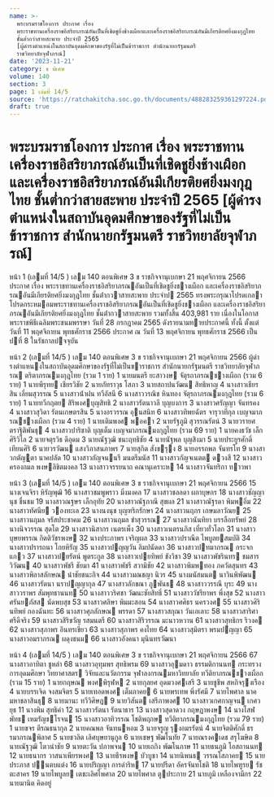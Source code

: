 ```yaml
---
name: >-
  พระบรมราชโองการ ประกาศ เรื่อง
  พระราชทานเครื่องราชอิสริยาภรณ์อันเป็นที่เชิดชูยิ่งช้างเผือกและเครื่องราชอิสริยาภรณ์อันมีเกียรติยศยิ่งมงกุฎไทย
  ชั้นต่ำกว่าสายสะพาย ประจำปี 2565
  [ผู้ดำรงตำแหน่งในสถาบันอุดมศึกษาของรัฐที่ไม่เป็นข้าราชการ สำนักนายกรัฐมนตรี
  ราชวิทยาลัยจุฬาภรณ์]
date: '2023-11-21'
category: ข พิเศษ
volume: 140
section: 3
page: 1 เล่มที่ 14/5
source: 'https://ratchakitcha.soc.go.th/documents/488283259361297224.pdf'
draft: true
---
```


# พระบรมราชโองการ ประกาศ เรื่อง พระราชทานเครื่องราชอิสริยาภรณ์อันเป็นที่เชิดชูยิ่งช้างเผือกและเครื่องราชอิสริยาภรณ์อันมีเกียรติยศยิ่งมงกุฎไทย ชั้นต่ำกว่าสายสะพาย ประจำปี 2565 [ผู้ดำรงตำแหน่งในสถาบันอุดมศึกษาของรัฐที่ไม่เป็นข้าราชการ สำนักนายกรัฐมนตรี ราชวิทยาลัยจุฬาภรณ์]

หน้า 1 (เลมที่ 14/5 ) เลม 140 ตอนพิเศษ 3 ข ราชกิจจานุเบกษา 21 พฤศจิกายน 2566 ประกาศ เรื่อง พระราชทานเครื่องราชอิสริยาภรณอันเป็นที่เชิดชูยิ่งชางเผือก และเครื่องราชอิสริยาภรณอันมีเกียรติยศยิ่งมงกุฎไทย ชั้นต่ํากวาสายสะพาย ประจําป 2565 ทรงพระกรุณาโปรดเกลาโปรดกระหมอมพระราชทานเครื่องราชอิสริยาภรณอันเป็นที่เชิดชูยิ่งชางเผือก และเครื่องราชอิสริยาภรณอันมีเกียรติยศยิ่งมงกุฎไทย ชั้นต่ํากวาสายสะพาย รวมทั้งสิ้น 403,981 ราย เนื่องในโอกาสพระราชพิธีเฉลิมพระชนมพรรษา วันที่ 28 กรกฎาคม 2565 ดังรายนามทายประกาศนี้ ทั้งนี้ ตั้งแต่วันที่ 11 พฤศจิกายน พุทธศักราช 2566 ประกาศ ณ วันที่ 13 พฤศจิกายน พุทธศักราช 2566 เป็นปที่ 8 ในรัชกาลปจจุบัน

หน้า 2 (เลมที่ 14/5 ) เลม 140 ตอนพิเศษ 3 ข ราชกิจจานุเบกษา 21 พฤศจิกายน 2566 ผู้ดํารงตําแหนงในสถาบันอุดมศึกษาของรัฐที่ไม่เป็นขาราชการ สํานักนายกรัฐมนตรี ราชวิทยาลัยจุฬาภรณ ตริตาภรณมงกุฎไทย (รวม 1 ราย) 1 นายมนตรี ยะสาวงษ จัตุรถาภรณชางเผือก (รวม 6 ราย) 1 นายพีรุทย เชียรวิชัย 2 นายภัทราวุธ โสภา 3 นายสถาปนวัฒน สิทธิหาญ 4 นางสาวเธียรสิน เลี่ยมสุวรรณ 5 นางสาวน้ําฝน ทวีอัสนี 6 นางสาววรณิช หินทอง จัตุรถาภรณมงกุฎไทย (รวม 6 ราย) 1 นายทวีกฤตย สิริพงศบุญสิทธิ 2 นางสาวรัตนาวลี บุญบงการ 3 นางสาวศรัญญา จันทรคง 4 นางสาวสุวิดา รัตนเกษตรสิน 5 นางอรวรรณ อุนสนิท 6 นางสาวทิพยฉัตร จารุวาทีกุล เบญจมาภรณชางเผือก (รวม 4 ราย) 1 นายเติมพงศ พอคา 2 นายรัฐภูมิ สุวรรณรัตน์ 3 นายวรายศ ตราฐิติพันธุ 4 นางสาวปาริชาติ บุญเต็ม เบญจมาภรณมงกุฎไทย (รวม 69 ราย) 1 นายคงธวัช เล็กศิริวิไล 2 นายจตุรวิธ ดีอุดม 3 นายณัฐวุฒิ ชนะฤทธิชัย 4 นายนัฐพล บุญสิงมา 5 นายประยูรศักดิ์ เทียนศิริ 6 นายวรวัฒน แสงวิภาสนภาพร 7 นายสุกิต สังขรุง 8 นายอรรถพล จันทรโท 9 นางสาวกตัญุตา นาคปลัด 10 นางสาวกัญจนนรี มนตรีมนัส 11 นางสาวกัญจเนตต ดวงสี 12 นางสาวครองกมล พงษลิขิตมงคล 13 นางสาวจรรยนาถ คณานุเคราะห 14 นางสาวจันทริกา ทาวพา

หน้า 3 (เลมที่ 14/5 ) เลม 140 ตอนพิเศษ 3 ข ราชกิจจานุเบกษา 21 พฤศจิกายน 2566 15 นางเจนจิรา หิรัญพุฒิ 16 นางสาวชมพูพราว มิ่งมงคล 17 นางสาวชลลดา ผกาบุษกร 18 นางสาวชัญญานุช ชื่นชม 19 นางสาวณฐษร เล็กอุทัย 20 นางสาวณัฐภาณี สุขผล 21 นางสาวณัฐรดา พิมพอิ่ม 22 นางสาวทัศนีย วองทะเล 23 นางนงนุช บุญฑริกรักษา 24 นางสาวนฤภร เกษมลาวัณย 25 นางสาวนฤมล จรัสประชาคม 26 นางสาวนฤมล ขําสุวรรณ 27 นางสาวนันทิยา บรรลือทรัพย์ 28 นางนิจวรรณ สุดโต 29 นางสาวนิสากร เนตรเพ็ง 30 นางสาวเนตรนภิส เที่ยวทั่วโลก 31 นางสาวบุษยพรรณ กิตติวัชรพงษ 32 นางประภาพร เจริญผล 33 นางสาวปราณีต ไพบูลยสมบัติ 34 นางสาวปรารถนา โกยหิรัญ 35 นางสาวปญญวัน ลิมปนัดดา 36 นางสาวปทมาภรณ กระจกแกว 37 นางสาวปยรัตน์ พูตระกูล 38 นางสาวเปยทิพย์ ขังวิชา 39 นางสาวพัชรินทร ชมสารวิวัฒน 40 นางสาวพัชรี ชัยมา 41 นางสาวพัชรี สวามิชัย 42 นางสาวพิมพทอง ภควัตสุนทร 43 นางสาวพิลาสลักษณ นําชัยชนะกิจ 44 นางสาวมณชญา นิวร 45 นางมนัสมนต นาวินพิพัฒน 46 นางสาวรัตนา นราปญญากุล 47 นางสาวลักขณา ภูพันธ 48 นางสาววรรณี บุระ 49 นางสาววราพร สัมพุทธานนท 50 นางสาววริศชา วัฒนะชัยสิทธิ์ 51 นางสาววัชรียาพร พึ่งสุข 52 นางสาวศรันยภัสส นัดพบสุข 53 นางสาวศลิษา พิมมะสอน 54 นางสาวศศิธร นครวงศ 55 นางสาวศิรินทิพย์ กองฉันทะ 56 นางสาวศุภลักษณ พรรดา 57 นางสาวสกุณา วันเอเลาะ 58 นางสาวสาริศา ศรีดีจริง 59 นางสาวสิริขวัญ รสมนตรี 60 นางสาวสิริวรรณ มะนาวหวาน 61 นางสาวสุทธิกร ริวงค 62 นางสาวสุภาพร อินทรเขียว 63 นางสาวสุภาพร คงไทย 64 นางสาวสุมิตรา พรมปญญา 65 นางสาวอมราภรณ ผดุงชนม 66 นางสาวอังคนา มุนินทรวัฒนา

หน้า 4 (เลมที่ 14/5 ) เลม 140 ตอนพิเศษ 3 ข ราชกิจจานุเบกษา 21 พฤศจิกายน 2566 67 นางสาวอาทิตา ชูหลํา 68 นางสาวอุทุมพร สุทธิพรม 69 นางสาวอุมดาว ธรรมติกานนท กระทรวงการอุดมศึกษา วิทยาศาสตร วิจัยและนวัตกรรม จุฬาลงกรณมหาวิทยาลัย ทวีติยาภรณชางเผือก (รวม 15 ราย) 1 นายกฤษณ พงศพิรุฬห 2 นายกุลยศ อุดมวงศเสรี 3 นายชูชีพ สหกิจรุงเรือง 4 นายบรรเจิด จงสมจิตร 5 นายเทอดพงศ เต็มภาคย 6 นายพรเทพ พึ่งรัศมี 7 นายไพศาล นาคมหาชลาสินธุ 8 นายมานะ ทวีวิศิษฎ 9 นายวิสันต เสรีภาพงศ 10 นางสาวเกศกาญจน เกศวยุธ 11 นางพิม สุทธิคํา 12 นางสาวรัตนา รัตนาธาร 13 นางสาวสุดาดวง กฤษฎาพงษ 14 นางโสฬพัทธ เหมรัญชโรจน 15 นางสาวอาทิวรรณ โชติพฤกษ ทวีติยาภรณมงกุฎไทย (รวม 79 ราย) 1 นายขจร ตีรณธนากุล 2 นายคณพล จันทนหอม 3 นายจรูญ รุงอมรรัตน์ 4 นายจิตติศักดิ์ ธรรมาภรณพิลาศ 5 นายชวลิต เลิศบุษยานุกูล 6 นายเชษฐ พัฒโนทัย 7 นายณรงคเดช สรุโฆษิต 8 นายณัฐวุฒิ โตวนําชัย 9 นายตะวัน ปภาพจน 10 นายเถกิง พัฒโนภาษ 11 นายธนภูมิ โอสถานนท 12 นายธนากร วาสนาเพียรพงศ 13 นายธีรพงษ บัวบูชา 14 นายนิพนธ วรรณโสภาคย 15 นายประภาส ปนตบแต่ง 16 นายปริญญา การดําริห 17 นายปรีดา อัครจันทโชติ 18 นายไพฑูรย รัชตะสาคร 19 นายไพบูลย เตชะเลิศไพศาล 20 นายไพศาล ตูประกาย 21 นายภูมิ เหลืองจามีกร 22 นายมานิต คิดอยู่
